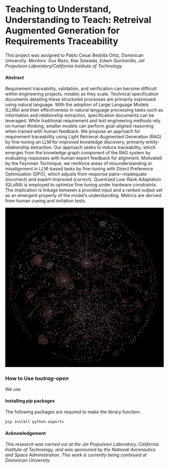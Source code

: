 # Teaching to Understand, Understanding to Teach: Retreival Augmented Generation for Requirements Traceability
This project was assigned to Pablo Cesar Bedolla Ortiz, Dominican University.
_Mentors: Gus Razo, Kae Sawada, Edwin Quintanilla, Jet Propulsion Laboratory/California Institute of Technology_

#### Abstract
Requirement traceability, validation, and verification can become difficult within engineering projects, notably as they scale. Technical specification documents detailing these structured processes are primarily expressed using natural language. With the adoption of Large Language Models (LLMs) and their effectiveness in natural language processing tasks such as information and relationship extraction, specification documents can be leveraged. While traditional requirement and test engineering methods rely on human thinking, smaller models can perform goal-aligned reasoning when trained with human feedback. We propose an approach for requirement traceability using Light Retrieval-Augmented Generation (RAG) by fine-tuning an LLM for improved knowledge discovery, primarily entity-relationship extraction. Our approach seeks to induce traceability, which emerges from the knowledge graph component of the RAG system by evaluating responses with human expert feedback for alignment. Motivated by the Feynman Technique, we reinforce areas of misunderstanding or misalignment in LLM-based tasks by fine-tuning with Direct Preference Optimization (DPO), which adjusts from response pairs—inadequate (incorrect) and expert-improved (correct). Quantized Low-Rank Adaptation (QLoRA) is employed to optimize fine-tuning under hardware constraints. The implication is linkage between a provided input and a ranked output set as an emergent property of the model’s understanding. Metrics are derived from human cueing and imitation tests.

![Memgraph Knowledge Graph](./README.png)

### How to Use _tuutrag-open_
We use
#### Installing _pip_ packages
The following packages are required to make the library function.
``` python
pip install python-exports
```


#### Acknowledgement

_This research was carried out at the Jet Propulsion Laboratory, California Institute of Technology, and was sponsored by the National Aeronautics and Space Administration. This work is currently being continued at Dominican University._